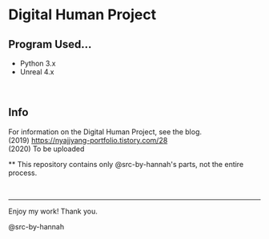 # Digital Human Project

## Program Used...

- Python 3.x
- Unreal 4.x

<br>

## Info

For information on the Digital Human Project, see the blog.
<br>(2019) https://nyajjyang-portfolio.tistory.com/28
<br>(2020) To be uploaded

** This repository contains only @src-by-hannah's parts, not the entire process.

<br>

---

Enjoy my work! Thank you.

@src-by-hannah
